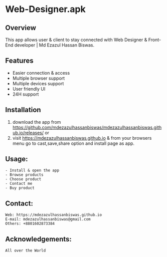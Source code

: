 # Web-Designer.apk

## Overview
This app allows user & client to stay connected with Web Designer & Front-End developer | Md Ezazul Hassan Biswas.

## Features
- Easier connection & access
- Multiple browser support
- Multiple devices support
- User friendly UI
- 24H support

## Installation
1. download the app from https://github.com/mdezazulhassanbiswas/mdezazulhassanbiswas.github.io/releases/
or
2. visit https://mdezazulhassanbiswas.github.io & from your browsers menu go to cast,save,share option and install page as app.

## Usage:
    - Install & open the app
    - Browse products
    - Choose product
    - Contact me
    - Buy product

## Contact:
    Web: https://mdezazulhassanbiswas.github.io
    E-mail: mdezazulhassanbiswas@gmail.com
    Others: +8801602873384

## Acknowledgements:
    All over the World




